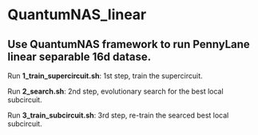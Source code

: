 # QuantumNAS_linear
## Use QuantumNAS framework to run PennyLane linear separable 16d datase.

Run **1_train_supercircuit.sh**: 1st step, train the supercircuit.

Run **2_search.sh**: 2nd step, evolutionary search for the best local subcircuit.

Run **3_train_subcircuit.sh**: 3rd step, re-train the searced best local subcircuit.
